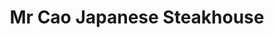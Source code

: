 ---
layout: place
title: "Mr Cao Japanese Steakhouse"
permalink: /kansas/hutchinson/mr-cao-japanese-steakhouse.html
stateAbbr: KS
stateName: Kansas
cityName: Hutchinson
seo:
  name: "Mr Cao Japanese Steakhouse"
  type: Restaurant
  links: https://www.mrcaojapanesesteakhouse.com/order
description: "Booth-lined shopping-center venue for a range of Japanese fare, from sushi & grilled meats to udon. Mr Cao Japanese Steakhouse serves delicious sushi in Hutchinson, Kansas. Try fresh Japanese dishes for a great dining experience. Available for takeout, delivery, lunch, and dinner."
place_id: ChIJcSFDnDi2pIcRayogVEReoZo
photos:
  - name: >-
      places/ChIJcSFDnDi2pIcRayogVEReoZo/photos/AeeoHcL5C-JaYn9WQsFmQ5Ruk0Gr2dxtIjI5qthy7djdy-qLdSDQYBnz10lbUSydNEhYLEgN7mfBoy5D18vnI9b0MYY8NdVVKXTZbW6_MR2uP4gLl-oOLa5gHsPtHJMCyJ0EkV62gd1rt_3HJqg0f1z4SRcnQsspkyt4aSq5SDpVUMZ2xbKawiGbFkyQdrua6PU_-oR92kS88eLszPJLTxVmR_-s_dwLTzThlMurYGeBcHbdLRZRSpjJ-TxVcy00sOQM53pcTe7jsB6ulPWHk1Z4TY2pBfRMxGrqw_cU86CZEYsqGuvTPeUs1AKrpOSjM4QJreZQoDTYcuH6A988j2A5WFhuPd-hxkN0SOA51rlkg6E5gWA_0s_sfGr3-ExE4YFQmbtSw7tGffnBdWqBuWM5vWJKnKZNPjxHW5aPk3_bJLWFI_1t
    widthPx: 4640
    heightPx: 2610
    authorAttributions:
      - displayName: Robert Burress
        uri: https://maps.google.com/maps/contrib/112373873584254539101
        photoUri: >-
          https://lh3.googleusercontent.com/a-/ALV-UjV-C_0PbV4Ek3-WQ_zak3kSPhFw4SBg7RAm8TrwP7wFZjs9gBNK=s100-p-k-no-mo
    flagContentUri: >-
      https://www.google.com/local/imagery/report/?cb_client=maps_api_places.places_api&image_key=!1e10!2sCIHM0ogKEICAgIDyhrTm9gE&hl=en-US
    googleMapsUri: >-
      https://www.google.com/maps/place//data=!3m4!1e2!3m2!1sCIHM0ogKEICAgIDyhrTm9gE!2e10!4m2!3m1!1s0x87a4b6389c432171:0x9aa15e4454202a6b
  - name: >-
      places/ChIJcSFDnDi2pIcRayogVEReoZo/photos/AeeoHcJYLdRVxyK7Ug5CwhXQGorNm0U8JVHWMtPjd4WL3vx85RIMb0yHLmaKEMP4krEKvHGsTCRM4pOA6hnwOVG9BzENsuiJ9NHxwm8RG9dpTbAYiM2AIIkWyt0_57c1QlIL8ikbuyuir81jMjtfeaoYzGNZedXdLXNFrJh0Ka3v7VVfHofmNHqGFc3-lPK8H4PH6En7v80RUsLP0tWLhc_0Bgv3tFzPWtttszwEcueHSjBIrbx5e1eqNWK8zujo59FIn2KDvbtI-h_Cj_xK4FGkm6-Z3h-7mi7pdCMhYoOg2ckJBA
    widthPx: 4032
    heightPx: 3024
    authorAttributions:
      - displayName: Mr Cao Japanese Steakhouse
        uri: https://maps.google.com/maps/contrib/112928080772698102444
        photoUri: >-
          https://lh3.googleusercontent.com/a/ACg8ocLMhgqj7_GTC5saFgSPRXF0PuaWxRzcCZSsrZ8WWScOuzeBkA=s100-p-k-no-mo
    flagContentUri: >-
      https://www.google.com/local/imagery/report/?cb_client=maps_api_places.places_api&image_key=!1e10!2sAF1QipMhpR9Ua73O92Wm3YcfTy0FAVoaHNLlPlqipX8z&hl=en-US
    googleMapsUri: >-
      https://www.google.com/maps/place//data=!3m4!1e2!3m2!1sAF1QipMhpR9Ua73O92Wm3YcfTy0FAVoaHNLlPlqipX8z!2e10!4m2!3m1!1s0x87a4b6389c432171:0x9aa15e4454202a6b
  - name: >-
      places/ChIJcSFDnDi2pIcRayogVEReoZo/photos/AeeoHcJwn6WFyELVrk4kvw1JL8_WBJSdtj4hSwxrQ9FTD4Yby4vsyxC890EGViVtEQRzcl5wmlCLx2uSjKqq9RqVbf9qvgW8Zhv27bQ9XKYiIetkLfyxp0mKBv0KgYJshXJ7dZdQbPbZtC2KOUN-l1rat01z0lf4ETTBxbJV3S60EksGLyrZl70tb9hcnBMgwVaNcmr9qPtMuMo7dBJa3d5YGrH5P9ZrfmxApxJgmktrOh3DcQCNKTWHhPSufEdEk8XWaUvlu4pN3Qn61yVO4O20dhX6VrW4GEuUAhu1e6Yva5d-BdFTofA91JcTdDuH2GMsy4z2jRb8bnT1p7m0W2B4Rr12SB8qp_DIYcsWXLNVpTun3W0LUTv1KMrBnpkja3xKak2OVg6f8TrFbQaJHkZcRHe_oTxtJx44M5ply6Zx5TU
    widthPx: 2992
    heightPx: 2992
    authorAttributions:
      - displayName: Niki Lynch
        uri: https://maps.google.com/maps/contrib/109179853799180261526
        photoUri: >-
          https://lh3.googleusercontent.com/a-/ALV-UjX3i6E4DtbPSqiVaXn3ReQCgtKBb0jWKRAtQeQC5eBhzHudbngYZA=s100-p-k-no-mo
    flagContentUri: >-
      https://www.google.com/local/imagery/report/?cb_client=maps_api_places.places_api&image_key=!1e10!2sCIHM0ogKEICAgMDIuOaUQQ&hl=en-US
    googleMapsUri: >-
      https://www.google.com/maps/place//data=!3m4!1e2!3m2!1sCIHM0ogKEICAgMDIuOaUQQ!2e10!4m2!3m1!1s0x87a4b6389c432171:0x9aa15e4454202a6b
  - name: >-
      places/ChIJcSFDnDi2pIcRayogVEReoZo/photos/AeeoHcLYkbpw0CfLxuAE7eolrov-3GLBiXZSH129ogyY4y908Tqp9wZ1kfuYTp0ndsbA0jXKJeC8a327UzAARPGQi7Ww9Vj1H2GKybkMsmLVpqRKwPgLeyU6ElQhUsfkqIwRuK0YpyyotMorSUU7lxkM6DHLDOVdCeVksQtBJ49eNlsJINf5QcY7AsqZzkDldgYA62wpQjg2Ylwa9NNl-LH_LLMolF18C-lBUwi4iRL-aXbbNa2n02ZjNcWbIsFwOyGcpTYE02iXRMdA6zI5O3JcFRtZkj1LtVfiu7Hx-F5FHbmxIg
    widthPx: 3024
    heightPx: 4032
    authorAttributions:
      - displayName: Mr Cao Japanese Steakhouse
        uri: https://maps.google.com/maps/contrib/112928080772698102444
        photoUri: >-
          https://lh3.googleusercontent.com/a/ACg8ocLMhgqj7_GTC5saFgSPRXF0PuaWxRzcCZSsrZ8WWScOuzeBkA=s100-p-k-no-mo
    flagContentUri: >-
      https://www.google.com/local/imagery/report/?cb_client=maps_api_places.places_api&image_key=!1e10!2sAF1QipOd5qGlEpr_Rxx68b5GoWLRjJCbD3gMniEYnYdf&hl=en-US
    googleMapsUri: >-
      https://www.google.com/maps/place//data=!3m4!1e2!3m2!1sAF1QipOd5qGlEpr_Rxx68b5GoWLRjJCbD3gMniEYnYdf!2e10!4m2!3m1!1s0x87a4b6389c432171:0x9aa15e4454202a6b
  - name: >-
      places/ChIJcSFDnDi2pIcRayogVEReoZo/photos/AeeoHcKgXNcBaUhxxvgvudSzNH2gOQCmol9Mi6d2Z93DlcwElq6WJ69wc1weeP7aWlRqyXzC8IkpOvULuvnksC14TPpDcaq_o5ynyaahcMSkgP3pmZoDKfRji48wQiH4SEYc1QzJtUjI_lbuWJlXt64YjknP3_SxKUgoQNopevWKbTOGorM-XzoO3xDUqtr8hAsz-LQGwoenT9kj9Bedb4R0QiiAel4yd4h8A2g4A50WDxZzIWb09kUldRQliSWk5-aPeojJkhG6XOhjtY1NCmgiq7hie56-ufQ8gigWtgvFI9jFshKJ63l6_kJutyfE7-QHn-MdVeRUSBH-eNakAUyNN5-htIJCg-9cxYboMHV0Gbk20vC05-YG4z3xCegg6Rh_DzPpvchnoBiPRiGrgBJmNH8zGQNmVYu-c6OJ0jKqsxwnA44
    widthPx: 4096
    heightPx: 3072
    authorAttributions:
      - displayName: Octo K3
        uri: https://maps.google.com/maps/contrib/110999638312437190738
        photoUri: >-
          https://lh3.googleusercontent.com/a-/ALV-UjXdMzTkLbNOYaVhbK13K_HAqv9ujnn-YUpUQncyuqnHK2vKaD8JIg=s100-p-k-no-mo
    flagContentUri: >-
      https://www.google.com/local/imagery/report/?cb_client=maps_api_places.places_api&image_key=!1e10!2sCIHM0ogKEICAgIDDu-ye-QE&hl=en-US
    googleMapsUri: >-
      https://www.google.com/maps/place//data=!3m4!1e2!3m2!1sCIHM0ogKEICAgIDDu-ye-QE!2e10!4m2!3m1!1s0x87a4b6389c432171:0x9aa15e4454202a6b
  - name: >-
      places/ChIJcSFDnDi2pIcRayogVEReoZo/photos/AeeoHcJ7yosqNMwOYjLv3fceNKscxAPDDfCWgwgzsX1kkdvMSByk5btObUiJBLL3IGSrAnF6O2RoeTCkUQXHBohUqtTgPogaYE8asxStjTVP2x7tvoU8E12ZTRe6rTV2aVs4wIssVk77dochUABn5oxQOgS7UiLDVJXwGFNOTzUMCBWy3oVqUlxzKzWTTu8eE8UC1t8X-tPCAHNACutaaQoHw_u8dyqhai9tk9TDngbeFZvvuj71bJXAC5xWNBGnychL0FUfVQupZwQ9maTrfhsp-oTxKkV1FQVWfS8d8gf5tdik5A
    widthPx: 1080
    heightPx: 1920
    authorAttributions:
      - displayName: Mr Cao Japanese Steakhouse
        uri: https://maps.google.com/maps/contrib/112928080772698102444
        photoUri: >-
          https://lh3.googleusercontent.com/a/ACg8ocLMhgqj7_GTC5saFgSPRXF0PuaWxRzcCZSsrZ8WWScOuzeBkA=s100-p-k-no-mo
    flagContentUri: >-
      https://www.google.com/local/imagery/report/?cb_client=maps_api_places.places_api&image_key=!1e10!2sAF1QipMR0o8g-z7tXF5VMtuvg5oGBNKGr14enZhfyn_L&hl=en-US
    googleMapsUri: >-
      https://www.google.com/maps/place//data=!3m4!1e2!3m2!1sAF1QipMR0o8g-z7tXF5VMtuvg5oGBNKGr14enZhfyn_L!2e10!4m2!3m1!1s0x87a4b6389c432171:0x9aa15e4454202a6b
  - name: >-
      places/ChIJcSFDnDi2pIcRayogVEReoZo/photos/AeeoHcJRyA1DwNbQoFQIBN-Y0VqRlBSiQUMGIadreeILGXez8_x5ucYkVEmV62Sk7r8DFdTtWs3ThwmXxr4YF56zM3C02kfzqWKKQIcJaQkcDBsM5CEwW62sZhqIk0RWqSJ5cb2edi6Ij0wv2pkiBHiwnaK_QdGeVjxOo056wqYnToHNz08ifqsGpvmraFPIyY9LQwUTk-ft27fdqLgO9q1TctRhhXbKBL-0t9lUMfp0hOquGUa5SRKxQqWlvsvxfs_ytZ0ewzMaHdnAf2pPmzfuDWL1MVkGih_fePdH5Ou00gjnn-AVC2pAwme9NY1-N3nEsYmuiSk6tPT5cRmqiLgeRnKvn1eIvhUMTY7WtEvvbRzENWf4r2kVjHZN2MCqcq1vnBKheZCyWQ9l6Q1cKxkkR6QNEfX8pFaO9Wb7S8ckG2-W
    widthPx: 2992
    heightPx: 2992
    authorAttributions:
      - displayName: Niki Lynch
        uri: https://maps.google.com/maps/contrib/109179853799180261526
        photoUri: >-
          https://lh3.googleusercontent.com/a-/ALV-UjX3i6E4DtbPSqiVaXn3ReQCgtKBb0jWKRAtQeQC5eBhzHudbngYZA=s100-p-k-no-mo
    flagContentUri: >-
      https://www.google.com/local/imagery/report/?cb_client=maps_api_places.places_api&image_key=!1e10!2sCIHM0ogKEICAgMDIuOaUgQE&hl=en-US
    googleMapsUri: >-
      https://www.google.com/maps/place//data=!3m4!1e2!3m2!1sCIHM0ogKEICAgMDIuOaUgQE!2e10!4m2!3m1!1s0x87a4b6389c432171:0x9aa15e4454202a6b
  - name: >-
      places/ChIJcSFDnDi2pIcRayogVEReoZo/photos/AeeoHcK-6YS79HnEb6P1l5bV887RN6H7tAdxFsLn601PYKqZZQ7XF8cgfsvvLGPcGS8ElrZVzF7bBQUexqr5LgjdwO0omCjka3blwrBJ7b3af4EUzDjjD5kq-thA8wXgxFTOEvRxEQkLNtHbYQM8i-BIrZRiXUrgo8zkHJaSj4d9Z4bXF-sYDwN35e6zeL18d2MDw54QQ6NYEIBwZJJdxhKjbdIfhenO2vMEddPV1QawrtJE97wnaJDmEbPy0GPAt4kRAnIF5xA-bG3fcmzzRqsQ8dDZdDwbbgMl2_uOOx61lRj9ltlAMYZeaVaQ0OSxqwXfLUDXaoky8_wIdj9Fqt5SgGpZiBMTiUXB0FNIDXv3f7onsVqV4UcumB6FctinNpkXkKED1FteHm8yQpeZlkYSAzHJUcgdgZifrdiVgKNWl9tUQw
    widthPx: 3456
    heightPx: 3456
    authorAttributions:
      - displayName: Julie Lyon
        uri: https://maps.google.com/maps/contrib/102036609447777413269
        photoUri: >-
          https://lh3.googleusercontent.com/a-/ALV-UjX-vdJzm81sDzsdeAjuY8fRge5FNAc7V-xcKu4VLe4gTMETcxe6wg=s100-p-k-no-mo
    flagContentUri: >-
      https://www.google.com/local/imagery/report/?cb_client=maps_api_places.places_api&image_key=!1e10!2sCIHM0ogKEICAgID-uYDYXQ&hl=en-US
    googleMapsUri: >-
      https://www.google.com/maps/place//data=!3m4!1e2!3m2!1sCIHM0ogKEICAgID-uYDYXQ!2e10!4m2!3m1!1s0x87a4b6389c432171:0x9aa15e4454202a6b
  - name: >-
      places/ChIJcSFDnDi2pIcRayogVEReoZo/photos/AeeoHcJiWExoVtvVXrUZGFhWd8u3T3lNCA-h-DTylbVEas0y9eMyl2T8NH4XgtWRSiZrUENTPXNtbV_W465LeZZuUXDtFjm7Q2i8hFQGHYY2_H5dc-NhTLdvbPSIG5NC5rfBPEVeOea6ddmq_GUD2APzUwGqpuXPMuCe3u1wqre7u5kPnMS5EfyRSCWt2VIF4b9aD_1xM_MxKeVqwUC2m7yQkHKLiTyyKnKVKkWDNx0cthi-qZXLYEDZEz-otDw7jz3FsfDLTtqgHYtetMCcuMN1nEFt6WwtsbTdAJ481EyY33_yTaiAmsOr8gKkyQldJyjdn9xbLzr0XxL4QbTdoAO-NLl-7tDPc_nG3FqErultxQOkT-tAkK6YLcM0AjNfdTszZQklaaalQ2dJeKybIllqJi3TI-H1IVvXavcI5f98TZ6dK_wdKk32MFRmmCO3W1Ta
    widthPx: 4096
    heightPx: 3072
    authorAttributions:
      - displayName: Octo K3
        uri: https://maps.google.com/maps/contrib/110999638312437190738
        photoUri: >-
          https://lh3.googleusercontent.com/a-/ALV-UjXdMzTkLbNOYaVhbK13K_HAqv9ujnn-YUpUQncyuqnHK2vKaD8JIg=s100-p-k-no-mo
    flagContentUri: >-
      https://www.google.com/local/imagery/report/?cb_client=maps_api_places.places_api&image_key=!1e10!2sCIABIhADycKzJznWmGfPxKUAByJU&hl=en-US
    googleMapsUri: >-
      https://www.google.com/maps/place//data=!3m4!1e2!3m2!1sCIABIhADycKzJznWmGfPxKUAByJU!2e10!4m2!3m1!1s0x87a4b6389c432171:0x9aa15e4454202a6b
  - name: >-
      places/ChIJcSFDnDi2pIcRayogVEReoZo/photos/AeeoHcKnULiWVsqS7ICWnJoEgULMupB6WeuPi1vMXqIVsgOh8ezJEMqVk2ZLI2CfaHFMuX4sIrsWE9RGQX6GJqmRt_qQizQB-mXMr3FQJhFgPvmR1eQIhdhDsMEKGoYt5F-Vd0qWVn2NkTIC1N_rhhUsTo_dTGgGIIVaVz4nuLt__5pkVUBFE3_gNu2QO2IFGRpWmHrMd6-YwPUsxaECj9xTpnUpPaMUml6OAYSOSEzvXh-fzMTQIvHG_m-TMmKDT2cXlwP-T9Am-VUgBiM4GDqFrl2gycMhMj7LajtSuNlNj0PqpRIwlpop3lCKhCH8D0Kn3kpghiWDQvtjZFFx5c85zAKYrV0Jqc0sQ3dkHaqXFta1M8udR-s8zXZQWXPHJ6ZDEbGaTpTtqXCdJr8LiO6rDCEh3PqVTd-GmgFFAgxCNNrkPQ
    widthPx: 1124
    heightPx: 1355
    authorAttributions:
      - displayName: Cassandra Rudolph
        uri: https://maps.google.com/maps/contrib/114861343280405427696
        photoUri: >-
          https://lh3.googleusercontent.com/a/ACg8ocIyr4Sfnu-t4HW3uTDymPERlpXezlEec216FdAl4rYlVIIp7IF-=s100-p-k-no-mo
    flagContentUri: >-
      https://www.google.com/local/imagery/report/?cb_client=maps_api_places.places_api&image_key=!1e10!2sCIHM0ogKEICAgICj6aPZMA&hl=en-US
    googleMapsUri: >-
      https://www.google.com/maps/place//data=!3m4!1e2!3m2!1sCIHM0ogKEICAgICj6aPZMA!2e10!4m2!3m1!1s0x87a4b6389c432171:0x9aa15e4454202a6b
address: 1505 E 17th Ave, Hutchinson, KS 67501, USA
street: 1505 E 17th Ave
city: Hutchinson
state: KS
zip: '67501'
country: USA
neighborhood: null
latitude: '38.071615'
longitude: '-97.901413'
accessibility_options:
  wheelchairAccessibleParking: true
  wheelchairAccessibleEntrance: true
  wheelchairAccessibleRestroom: true
  wheelchairAccessibleSeating: true
business_status: OPERATIONAL
name: Mr Cao Japanese Steakhouse
google_maps_links:
  directionsUri: >-
    https://www.google.com/maps/dir//''/data=!4m7!4m6!1m1!4e2!1m2!1m1!1s0x87a4b6389c432171:0x9aa15e4454202a6b!3e0
  placeUri: https://maps.google.com/?cid=11142290600653498987
  writeAReviewUri: >-
    https://www.google.com/maps/place//data=!4m3!3m2!1s0x87a4b6389c432171:0x9aa15e4454202a6b!12e1
  reviewsUri: >-
    https://www.google.com/maps/place//data=!4m4!3m3!1s0x87a4b6389c432171:0x9aa15e4454202a6b!9m1!1b1
  photosUri: >-
    https://www.google.com/maps/place//data=!4m3!3m2!1s0x87a4b6389c432171:0x9aa15e4454202a6b!10e5
primary_type: Restaurant
opening_hours:
  regular: null
  current: null
secondary_opening_hours:
  regular:
    weekdayDescriptions: null
    type: null
  current:
    weekdayDescriptions: null
    type: null
phone: (620) 259-7550
price_level: PRICE_LEVEL_MODERATE
price_range: $10 &ndash; $20
rating: '4.3'
rating_count: 0
website: https://www.mrcaojapanesesteakhouse.com/order
reviews:
  - name: >-
      places/ChIJcSFDnDi2pIcRayogVEReoZo/reviews/ChdDSUhNMG9nS0VJQ0FnTURJdU9hVXZnRRAB
    relativePublishTimeDescription: in the last week
    rating: 5
    text:
      text: >-
        Great food, atmosphere and service! This was my 1st time visiting.  My
        waiter was very patient and helpful while I was ordering.  I will
        definitely be visiting again!♡
      languageCode: en
    originalText:
      text: >-
        Great food, atmosphere and service! This was my 1st time visiting.  My
        waiter was very patient and helpful while I was ordering.  I will
        definitely be visiting again!♡
      languageCode: en
    authorAttribution:
      displayName: Niki Lynch
      uri: https://www.google.com/maps/contrib/109179853799180261526/reviews
      photoUri: >-
        https://lh3.googleusercontent.com/a-/ALV-UjX3i6E4DtbPSqiVaXn3ReQCgtKBb0jWKRAtQeQC5eBhzHudbngYZA=s128-c0x00000000-cc-rp-mo-ba4
    publishTime: '2025-04-06T23:33:09.167699Z'
    flagContentUri: >-
      https://www.google.com/local/review/rap/report?postId=ChdDSUhNMG9nS0VJQ0FnTURJdU9hVXZnRRAB&d=17924085&t=1
    googleMapsUri: >-
      https://www.google.com/maps/reviews/data=!4m6!14m5!1m4!2m3!1sChdDSUhNMG9nS0VJQ0FnTURJdU9hVXZnRRAB!2m1!1s0x87a4b6389c432171:0x9aa15e4454202a6b
  - name: >-
      places/ChIJcSFDnDi2pIcRayogVEReoZo/reviews/ChZDSUhNMG9nS0VJQ0FnTURnaWZHOFR3EAE
    relativePublishTimeDescription: a month ago
    rating: 5
    text:
      text: >-
        Love this spot!

        I go every once in awhile for sushi and the food is fairly good quantity
        for price. It's a good middle ground, not fast food, but not fancy and
        expensive.

        The service has always been prompt and good.

        The food is yummy, and we've always had good experience with the raw
        sushi options.
      languageCode: en
    originalText:
      text: >-
        Love this spot!

        I go every once in awhile for sushi and the food is fairly good quantity
        for price. It's a good middle ground, not fast food, but not fancy and
        expensive.

        The service has always been prompt and good.

        The food is yummy, and we've always had good experience with the raw
        sushi options.
      languageCode: en
    authorAttribution:
      displayName: Hadassa Foster
      uri: https://www.google.com/maps/contrib/112549613063076875336/reviews
      photoUri: >-
        https://lh3.googleusercontent.com/a-/ALV-UjVDujlhvR3C38jAjF-uDE1XDgsyPW82hWMBow3Nztl3GTPYWShebA=s128-c0x00000000-cc-rp-mo-ba3
    publishTime: '2025-02-25T17:01:46.719249Z'
    flagContentUri: >-
      https://www.google.com/local/review/rap/report?postId=ChZDSUhNMG9nS0VJQ0FnTURnaWZHOFR3EAE&d=17924085&t=1
    googleMapsUri: >-
      https://www.google.com/maps/reviews/data=!4m6!14m5!1m4!2m3!1sChZDSUhNMG9nS0VJQ0FnTURnaWZHOFR3EAE!2m1!1s0x87a4b6389c432171:0x9aa15e4454202a6b
  - name: >-
      places/ChIJcSFDnDi2pIcRayogVEReoZo/reviews/ChdDSUhNMG9nS0VJQ0FnTURBaG9MaWdRRRAB
    relativePublishTimeDescription: 2 months ago
    rating: 5
    text:
      text: >-
        Love this place my favorite in hutch!! 😻 There's a cat robot
        ...sushi....grill..steakhouse...total yummm
      languageCode: en
    originalText:
      text: >-
        Love this place my favorite in hutch!! 😻 There's a cat robot
        ...sushi....grill..steakhouse...total yummm
      languageCode: en
    authorAttribution:
      displayName: ami jewell
      uri: https://www.google.com/maps/contrib/104187679034518558499/reviews
      photoUri: >-
        https://lh3.googleusercontent.com/a-/ALV-UjU0Prlbf7uqXIW6-2rpmhAGeLwSuOMlu8GeY-ImZ_xMbZG4b7TkIg=s128-c0x00000000-cc-rp-mo-ba5
    publishTime: '2025-02-09T15:26:44.471142Z'
    flagContentUri: >-
      https://www.google.com/local/review/rap/report?postId=ChdDSUhNMG9nS0VJQ0FnTURBaG9MaWdRRRAB&d=17924085&t=1
    googleMapsUri: >-
      https://www.google.com/maps/reviews/data=!4m6!14m5!1m4!2m3!1sChdDSUhNMG9nS0VJQ0FnTURBaG9MaWdRRRAB!2m1!1s0x87a4b6389c432171:0x9aa15e4454202a6b
  - name: >-
      places/ChIJcSFDnDi2pIcRayogVEReoZo/reviews/ChZDSUhNMG9nS0VJQ0FnTURnb3FETGRnEAE
    relativePublishTimeDescription: a month ago
    rating: 1
    text:
      text: >-
        The steak was over cooked

        I had them cook it again but my guest was uncomfortable with sending
        hers back and ate it anyway.

        It was chewed, overcooked and not tasty.

        My 2nd steak was juicy and much better than the first.

        When I mentioned my friend’s steak she only said sorry and next time
        would be better. She could have offered to take some off the check.

        Our wait person was not aware if they have filtered water or which items
        are gluten free.

        Not good service in my opinion. If you’re gonna work there learn about
        the food.

        Also for spending $65. It was not good and the steaks were super thin.

        Not getting a recommendation from me.
      languageCode: en
    originalText:
      text: >-
        The steak was over cooked

        I had them cook it again but my guest was uncomfortable with sending
        hers back and ate it anyway.

        It was chewed, overcooked and not tasty.

        My 2nd steak was juicy and much better than the first.

        When I mentioned my friend’s steak she only said sorry and next time
        would be better. She could have offered to take some off the check.

        Our wait person was not aware if they have filtered water or which items
        are gluten free.

        Not good service in my opinion. If you’re gonna work there learn about
        the food.

        Also for spending $65. It was not good and the steaks were super thin.

        Not getting a recommendation from me.
      languageCode: en
    authorAttribution:
      displayName: Betty Nuce
      uri: https://www.google.com/maps/contrib/113912573578863815861/reviews
      photoUri: >-
        https://lh3.googleusercontent.com/a/ACg8ocKrxxgTPChK4CuikqFQaEKAyhDXokRH0MD3vurNpiAhgLmjNw=s128-c0x00000000-cc-rp-mo
    publishTime: '2025-02-23T12:57:46.805235Z'
    flagContentUri: >-
      https://www.google.com/local/review/rap/report?postId=ChZDSUhNMG9nS0VJQ0FnTURnb3FETGRnEAE&d=17924085&t=1
    googleMapsUri: >-
      https://www.google.com/maps/reviews/data=!4m6!14m5!1m4!2m3!1sChZDSUhNMG9nS0VJQ0FnTURnb3FETGRnEAE!2m1!1s0x87a4b6389c432171:0x9aa15e4454202a6b
  - name: >-
      places/ChIJcSFDnDi2pIcRayogVEReoZo/reviews/ChZDSUhNMG9nS0VJQ0FnSUNXb0xfVUxnEAE
    relativePublishTimeDescription: 3 years ago
    rating: 3
    text:
      text: >-
        Not bad at all, good prices, but the place have a lack of cleaning and
        smells funny. The onions in the mixed vegetables tasted bad, like
        vinegar. That was my first time there, I don't know if that is normal or
        not. In other hand the salad was very good and both dressings are
        delicious. The blue drink is a Ramune is not too sweet as other sodas
        are.
      languageCode: en
    originalText:
      text: >-
        Not bad at all, good prices, but the place have a lack of cleaning and
        smells funny. The onions in the mixed vegetables tasted bad, like
        vinegar. That was my first time there, I don't know if that is normal or
        not. In other hand the salad was very good and both dressings are
        delicious. The blue drink is a Ramune is not too sweet as other sodas
        are.
      languageCode: en
    authorAttribution:
      displayName: Angel Alicea
      uri: https://www.google.com/maps/contrib/108199372905796393411/reviews
      photoUri: >-
        https://lh3.googleusercontent.com/a/ACg8ocJP5CLMJyNs_Gfenn90mSLyT_NUS3PAGtEv8OewmB8QbR1MSA=s128-c0x00000000-cc-rp-mo-ba5
    publishTime: '2022-02-15T02:56:06.142520Z'
    flagContentUri: >-
      https://www.google.com/local/review/rap/report?postId=ChZDSUhNMG9nS0VJQ0FnSUNXb0xfVUxnEAE&d=17924085&t=1
    googleMapsUri: >-
      https://www.google.com/maps/reviews/data=!4m6!14m5!1m4!2m3!1sChZDSUhNMG9nS0VJQ0FnSUNXb0xfVUxnEAE!2m1!1s0x87a4b6389c432171:0x9aa15e4454202a6b
parking_options:
  freeParkingLot: true
  freeStreetParking: true
  paidStreetParking: false
  valetParking: false
payment_options:
  acceptsCreditCards: true
  acceptsDebitCards: true
  acceptsCashOnly: false
  acceptsNfc: true
allow_dogs: null
curbside_pickup: false
delivery: true
dine_in: true
good_for_children: true
good_for_groups: true
good_for_sports: null
live_music: false
menu_for_children: true
outdoor_seating: false
reservable: true
restroom: true
serves_beer: true
serves_breakfast: false
serves_brunch: false
serves_cocktails: true
serves_coffee: true
serves_dinner: true
serves_dessert: true
serves_lunch: true
serves_vegetarian_food: true
serves_wine: true
takeout: true
update_category: essentials
summary: >-
  Booth-lined shopping-center venue for a range of Japanese fare, from sushi &
  grilled meats to udon.

---